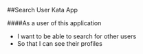 ##Search User Kata App


####As a user of this application
- I want to be able to search for other users
- So that I can see their profiles

